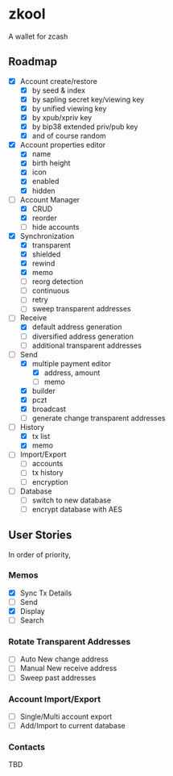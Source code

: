# zkool

A wallet for zcash

## Roadmap

- [x] Account create/restore
    - [x] by seed & index
    - [x] by sapling secret key/viewing key
    - [x] by unified viewing key
    - [x] by xpub/xpriv key
    - [x] by bip38 extended priv/pub key
    - [x] and of course random
- [x] Account properties editor
    - [x] name
    - [x] birth height
    - [x] icon
    - [x] enabled
    - [x] hidden
- [ ] Account Manager
    - [x] CRUD
    - [x] reorder
    - [ ] hide accounts
- [x] Synchronization
    - [x] transparent
    - [x] shielded
    - [x] rewind
    - [x] memo
    - [ ] reorg detection
    - [ ] continuous
    - [ ] retry
    - [ ] sweep transparent addresses
- [ ] Receive
    - [x] default address generation
    - [ ] diversified address generation
    - [ ] additional transparent addresses
- [ ] Send
    - [x] multiple payment editor
        - [x] address, amount
        - [ ] memo
    - [x] builder
    - [x] pczt
    - [x] broadcast
    - [ ] generate change transparent addresses
- [ ] History
    - [x] tx list
    - [x] memo
- [ ] Import/Export
    - [ ] accounts
    - [ ] tx history
    - [ ] encryption
- [ ] Database
    - [ ] switch to new database
    - [ ] encrypt database with AES

## User Stories

In order of priority,

### Memos
- [x] Sync Tx Details
- [ ] Send
- [x] Display
- [ ] Search

### Rotate Transparent Addresses
- [ ] Auto New change address
- [ ] Manual New receive address
- [ ] Sweep past addresses

### Account Import/Export
- [ ] Single/Multi account export
- [ ] Add/Import to current database

### Contacts
TBD
